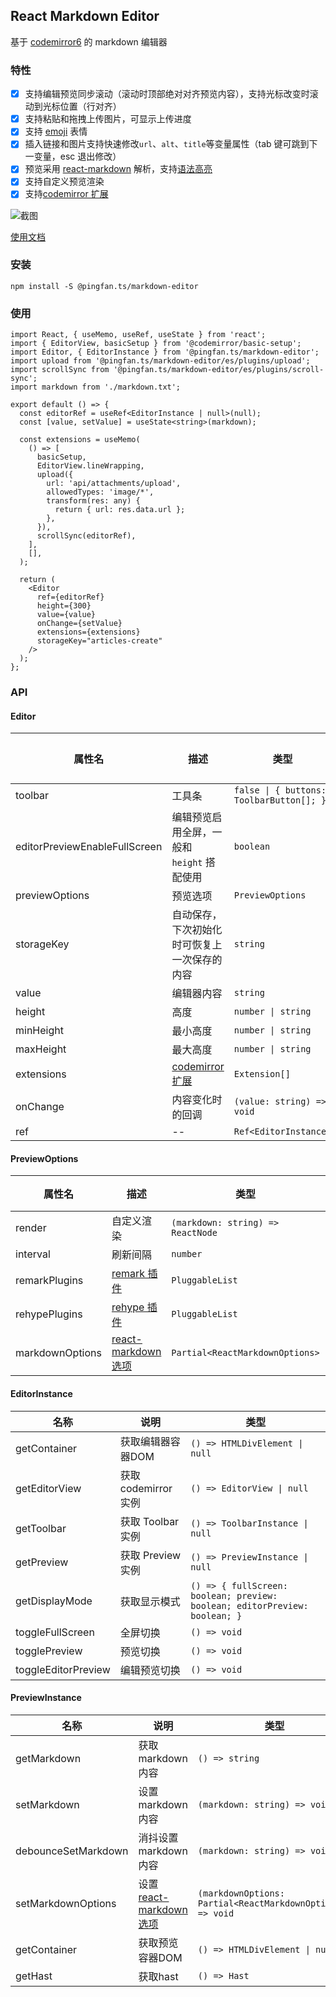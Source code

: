 ## React Markdown Editor

基于 [codemirror6](https://codemirror.net/6/) 的 markdown 编辑器

### 特性

- [X] 支持编辑预览同步滚动（滚动时顶部绝对对齐预览内容），支持光标改变时滚动到光标位置（行对齐）
- [X] 支持粘贴和拖拽上传图片，可显示上传进度
- [X] 支持 [emoji](https://yanthink.github.io/pingfan.ts/#/markdown-editor#emoji) 表情
- [X] 插入链接和图片支持快速修改`url`、`alt`、`title`等变量属性（tab 键可跳到下一变量，esc 退出修改）
- [X] 预览采用 [react-markdown](https://github.com/remarkjs/react-markdown) 解析，支持[语法高亮](https://github.com/react-syntax-highlighter/react-syntax-highlighter)
- [X] 支持自定义预览渲染
- [X] 支持[codemirror 扩展](https://codemirror.net/6/)

![截图](https://yanthink.github.io/pingfan.ts/images/markdown-editor.png)

[使用文档](https://yanthink.github.io/pingfan.ts/#/markdown-editor)

### 安装

    npm install -S @pingfan.ts/markdown-editor

### 使用

```tsx
import React, { useMemo, useRef, useState } from 'react';
import { EditorView, basicSetup } from '@codemirror/basic-setup';
import Editor, { EditorInstance } from '@pingfan.ts/markdown-editor';
import upload from '@pingfan.ts/markdown-editor/es/plugins/upload';
import scrollSync from '@pingfan.ts/markdown-editor/es/plugins/scroll-sync';
import markdown from './markdown.txt';

export default () => {
  const editorRef = useRef<EditorInstance | null>(null);
  const [value, setValue] = useState<string>(markdown);

  const extensions = useMemo(
    () => [
      basicSetup,
      EditorView.lineWrapping,
      upload({
        url: 'api/attachments/upload',
        allowedTypes: 'image/*',
        transform(res: any) {
          return { url: res.data.url };
        },
      }),
      scrollSync(editorRef),
    ],
    [],
  );

  return (
    <Editor
      ref={editorRef}
      height={300}
      value={value}
      onChange={setValue}
      extensions={extensions}
      storageKey="articles-create"
    />
  );
};
```

### API

#### Editor

| 属性名 | 描述 | 类型 | 默认值	|
| --- | --- | --- | --- |
| toolbar | 工具条 | <code>false &#124; { buttons: ToolbarButton[]; }</code> | -- |
| editorPreviewEnableFullScreen | 编辑预览启用全屏，一般和 `height` 搭配使用 | `boolean` | true |
| previewOptions | 预览选项 | `PreviewOptions` | -- |
| storageKey | 自动保存，下次初始化时可恢复上一次保存的内容 | `string` | -- |
| value | 编辑器内容 | `string` | -- |
| height | 高度 | <code>number &#124; string</code> | -- |
| minHeight | 最小高度 | <code>number &#124; string</code> | -- |
| maxHeight | 最大高度 | <code>number &#124; string</code> | -- |
| extensions | [codemirror 扩展](https://codemirror.net/6/) | `Extension[]` | -- |
| onChange | 内容变化时的回调 | `(value: string) => void` | -- |
| ref | -- | `Ref<EditorInstance>` | -- |

#### PreviewOptions

| 属性名 | 描述 | 类型 | 默认值	|
| --- | --- | --- | --- |
| render | 自定义渲染 | `(markdown: string) => ReactNode` | -- |
| interval | 刷新间隔 | `number` | 1000 |
| remarkPlugins | [remark 插件](https://github.com/remarkjs/react-markdown#plugins) | `PluggableList` | -- |
| rehypePlugins | [rehype 插件](https://github.com/remarkjs/react-markdown#plugins) | `PluggableList` | -- |
| markdownOptions | [react-markdown 选项](https://github.com/remarkjs/react-markdown) | `Partial<ReactMarkdownOptions>` | -- |

#### EditorInstance

| 名称 | 说明 | 类型 |
| --- | --- | --- |
| getContainer | 获取编辑器容器DOM | <code>() => HTMLDivElement &#124; null<code> |
| getEditorView | 获取 codemirror 实例 | <code>() => EditorView &#124; null</code> |
| getToolbar | 获取 Toolbar 实例 | <code>() => ToolbarInstance &#124; null</code> |
| getPreview | 获取 Preview 实例 | <code>() => PreviewInstance &#124; null</code> |
| getDisplayMode | 获取显示模式 | `() => { fullScreen: boolean; preview: boolean; editorPreview: boolean; }` |
| toggleFullScreen | 全屏切换 | `() => void` |
| togglePreview | 预览切换 | `() => void` |
| toggleEditorPreview | 编辑预览切换 | `() => void` |

#### PreviewInstance

| 名称 | 说明 | 类型 |
| --- | --- | --- |
| getMarkdown | 获取 markdown 内容 | `() => string` |
| setMarkdown | 设置 markdown 内容 | `(markdown: string) => void` |
| debounceSetMarkdown | 消抖设置 markdown 内容 | `(markdown: string) => void` |
| setMarkdownOptions | 设置 [react-markdown 选项](https://github.com/remarkjs/react-markdown) | `(markdownOptions: Partial<ReactMarkdownOptions>) => void` |
| getContainer | 获取预览容器DOM | <code>() => HTMLDivElement &#124; null</code> |
| getHast | 获取hast | `() => Hast` | 


